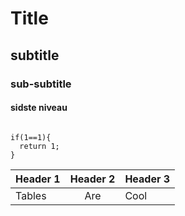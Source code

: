 # Title

## subtitle

### sub-subtitle

#### sidste niveau

```

if(1==1){
  return 1;
}

```

|  Header 1       |  Header 2           | Header 3     |
| ------------- |:-------------:| ---------- |
| Tables        | Are           | Cool  |
